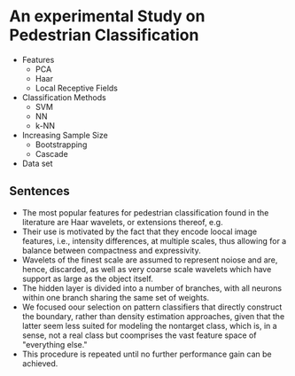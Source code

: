 # An experimental Study on Pedestrian Classification

- Features
  - PCA
  - Haar
  - Local Receptive Fields
- Classification Methods
  - SVM
  - NN
  - k-NN
- Increasing Sample Size
  - Bootstrapping
  - Cascade
- Data set


## Sentences

* The most popular features for pedestrian classification found in the literature are Haar wavelets, or extensions thereof, e.g.
* Their use is motivated by the fact that they encode loocal image features, i.e., intensity differences, at multiple scales, thus allowing for a balance between compactness and expressivity.
* Wavelets of the finest scale are assumed to represent noiose and are, hence, discarded, as well as very coarse scale wavelets which have support as large as the object itself.
* The hidden layer is divided into a number of branches, with all neurons within one branch sharing the same set of weights.
* We focused oour selection on pattern classifiers that directly construct the boundary, rather than density estimation approaches, given that the latter seem less suited for modeling the nontarget class, which is, in a sense, not a real class but coomprises the vast feature space of "everything else."
* This procedure is repeated until no further performance gain can be achieved.
